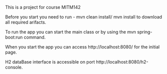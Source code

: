 This is a project for course MITM142

Before you start you need to run - mvn clean install/ mvn install to download all required arifacts.

To run the app you can start the main class or by using the mvn spring-boot:run command.

When you start the app you can access http://localhost:8080/ for the initial page.

H2 dataBase interface is accessible on port http://localhost:8080/h2-console.
